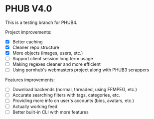 # PHUB V4.0

This is a testing branch for PHUB4.

Project improvements:

- [x] Better caching
- [x] Cleaner repo structure
- [x] More objects (images, users, etc.)
- [ ] Support client session long term usage
- [ ] Making regexes cleaner and more efficient
- [ ] Using pornhub's webmasters project along with PHUB3 scrappers

Features improvements:

- [ ] Download backends (normal, threaded, using FFMPEG, etc.)
- [ ] Accurate searching filters with tags, categories, etc.
- [ ] Providing more info on user's accounts (bios, avatars, etc.)
- [ ] Actually working feed
- [ ] Better built-in CLI with more features